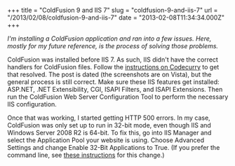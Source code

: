 +++
title = "ColdFusion 9 and IIS 7"
slug = "coldfusion-9-and-iis-7"
url = "/2013/02/08/coldfusion-9-and-iis-7"
date = "2013-02-08T11:34:34.000Z"
+++

_I'm installing a ColdFusion application and ran into a few issues. Here, mostly for my future reference, is the process of solving those problems._

ColdFusion was installed before IIS 7. As such, IIS didn't have the correct handlers for ColdFusion files. Follow the [instructions on Codecurry](http://www.codecurry.com/2009/09/installing-coldfusion-on-iis-7.html) to get that resolved. The post is dated (the screenshots are on Vista), but the general process is still correct. Make sure these IIS features get installed: ASP.NET, .NET Extensibility, CGI, ISAPI Filters, and ISAPI Extensions. Then run the ColdFusion Web Server Configuration Tool to perform the necessary IIS configuration.

Once that was working, I started getting HTTP 500 errors. In my case, ColdFusion was only set up to run in 32-bit mode, even though IIS and Windows Server 2008 R2 is 64-bit. To fix this, go into IIS Manager and select the Application Pool your website is using. Choose Advanced Settings and change Enable 32-Bit Applications to True. (If you prefer the command line, see [these instructions](http://forums.iis.net/post/1912776.aspx) for this change.)
